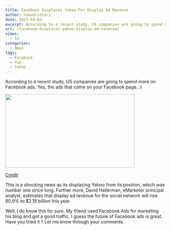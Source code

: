 ```yaml
---
title: Facebook Displaces Yahoo For Display Ad Revenue
author: himadridimri
date: 2011-03-03
excerpt: According to a recent study, US companies are going to spend more on Facebook ads. Yes, the ads that come on your Facebook page.
url: /facebook-displaces-yahoo-display-ad-revenue/
views:
  - 13
categories:
  - News
tags:
  - Facebook
  - fun
  - Yahoo
---
```

According to a recent study, US companies are going to spend more on Facebook ads. Yes, the ads that come on your Facebook page. <img src="http://devilsworkshop.org/wp-includes/images/smilies/simple-smile.png" alt=":)" class="wp-smiley" style="height: 1em; max-height: 1em;" />

[<img class="alignnone size-full wp-image-5996" src="http://cdn.devilsworkshop.org/files/2011/03/Add-Revenue-Facebook.jpg" alt="" width="406" height="230" />][1]

<a href="http://www.mediapost.com/publications/?fa=Articles.showArticle&art_aid=145871" onclick="_gaq.push(['_trackEvent', 'outbound-article', 'http://www.mediapost.com/publications/?fa=Articles.showArticle&art_aid=145871', 'Credit']);" >Credit</a>

This is a shocking news as its displacing Yahoo from its position, which was number one since long. Further more, David Hallerman, eMarketer principal analyst, estimates that display ad revenue for the social network will rise 80.9% to $2.19 billion this year.

Well, I do know this for sure. My friend used Facebook Ads for marketing his blog and got a good traffic. I guess the future of Facebook ads is great. Have you tried it ? Let me know through your comments.

 [1]: http://cdn.devilsworkshop.org/files/2011/03/Add-Revenue-Facebook.jpg
